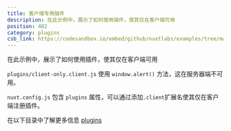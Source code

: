 ```yaml
---
title: 客户端专用插件
description: 在此示例中，展示了如何使用插件，使其仅在客户端可用
position: 402
category: plugins
csb_link: https://codesandbox.io/embed/github/nuxtlabs/examples/tree/master/plugins/client-only-plugins?fontsize=14&hidenavigation=1&module=%2Fplugins%2Fclient-only.client.js&theme=dark&view=editor
---
```


在此示例中，展示了如何使用插件，使其仅在客户端可用

<example-intro></example-intro>

`plugins/client-only.client.js` 使用 `window.alert()` 方法，这在服务器端不可用。

`nuxt.config.js` 包含 `plugins` 属性，可以通过添加`.client`扩展名使其仅在客户端注册插件。

<base-alert type="next">

在以下目录中了解更多信息 [plugins](/docs/2.x/directory-structure/plugins#client-or-server-side-only)

</base-alert>

<code-sandbox :src="csb_link"></code-sandbox>
